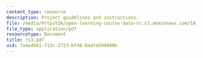 ```yaml
---
content_type: resource
description: Project guidelines and instructions.
file: /media/https%3A/open-learning-course-data-rc.s3.amazonaws.com/18-06ci-linear-algebra-communications-intensive-spring-2004/7a4e4941713c2723bf488aafa5998d9b_rs3.pdf
file_type: application/pdf
resourcetype: Document
title: rs3.pdf
uid: 7a4e4941-713c-2723-bf48-8aafa5998d9b
---
```

